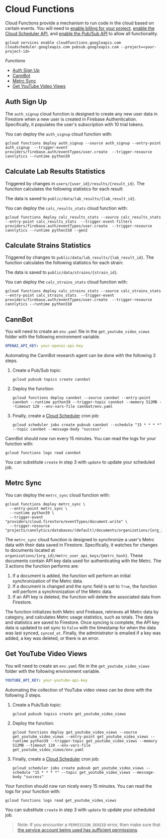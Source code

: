 # Cloud Functions

Cloud Functions provide a mechanism to run code in the cloud based on certain events. You will need to [enable billing for your project](http://console.cloud.google.com/billing/), [enable the Cloud Scheduler API](http://console.cloud.google.com/apis/library/cloudscheduler.googleapis.com), and [enable the Pub/Sub API](http://console.cloud.google.com/apis/library/pubsub.googleapis.com) to allow all functionality.

```shell
gcloud services enable cloudfunctions.googleapis.com cloudscheduler.googleapis.com pubsub.googleapis.com --project=<your-project-id>
```

*Functions*

- [Auth Sign Up](#auth-sign-up)
- [CannBot](#cannbot)
- [Metrc Sync](#metrc-sync)
- [Get YouTube Video Views](#get-youtube-video-views)

## Auth Sign Up

The `auth_signup` cloud function is designed to create any new user data in Firestore when a new user is created in Firebase Authentication. Specifically, it populates the user's subscription with 10 trial tokens.

You can deploy the `auth_signup` cloud function with:

```shell
gcloud functions deploy auth_signup --source auth_signup --entry-point auth_signup  --trigger-event providers/firebase.auth/eventTypes/user.create  --trigger-resource cannlytics --runtime python39
```

## Calculate Lab Results Statistics

Triggered by changes in `users/{user_id}/results/{result_id}`. The function calculates the following statistics for each result:

The data is saved to `public/data/lab_results/{lab_result_id}`.


You can deploy the `calc_results_stats` cloud function with:

```shell
gcloud functions deploy calc_results_stats --source calc_results_stats --entry-point calc_results_stats  --trigger-event-filters providers/firebase.auth/eventTypes/user.create  --trigger-resource cannlytics --runtime python310 --gen2
```


## Calculate Strains Statistics

Triggered by changes to `public/data/lab_results/{lab_result_id}`. The function calculates the following statistics for each strain:

The data is saved to `public/data/strains/{strain_id}`.


You can deploy the `calc_strains_stats` cloud function with:

```shell
gcloud functions deploy calc_strains_stats --source calc_strains_stats --entry-point calc_strains_stats  --trigger-event providers/firebase.auth/eventTypes/user.create  --trigger-resource cannlytics --runtime python310
```


## CannBot

You will need to create an `env.yaml` file in the `get_youtube_video_views` folder with the following environment variable.

```yaml
OPENAI_API_KEY: your-openai-api-key
```

Automating the CannBot research agent can be done with the following 3 steps.

1. Create a Pub/Sub topic:

    ```shell
    gcloud pubsub topics create cannbot
    ```

2. Deploy the function:

    ```shell
    gcloud functions deploy cannbot --source cannbot --entry-point cannbot --runtime python39 --trigger-topic cannbot --memory 512MB --timeout 120 --env-vars-file cannbot/env.yaml
    ```

3. Finally, create a [Cloud Scheduler](https://cloud.google.com/scheduler/docs/creating#gcloud) cron job:

    ```shell
    gcloud scheduler jobs create pubsub cannbot --schedule "15 * * * *" --topic cannbot --message-body "success"
    ```

CannBot should now run every 15 minutes. You can read the logs for your function with:

```shell
gcloud functions logs read cannbot
```

You can substitute `create` in step 3 with `update` to update your scheduled job.

## Metrc Sync

You can deploy the `metrc_sync` cloud function with:

```shell
gcloud functions deploy metrc_sync \
  --entry-point metrc_sync \
  --runtime python39 \
  --trigger-event "providers/cloud.firestore/eventTypes/document.write" \
  --trigger-resource "projects/cannlytics/databases/(default)/documents/organizations/{org_id}/metrc_user_api_keys/{key_id}"
```

The `metrc_sync` cloud function is designed to synchronize a user's Metrc data with their data saved in Firestore. Specifically, it watches for changes to documents located at `organizations/{org_id}/metrc_user_api_keys/{metrc_hash}`. These documents contain API key data used for authenticating with the Metrc. The 3 actions the function performs are:

1. If a document is added, the function will perform an initial synchronization of the Metrc data. 
2. If a document is changed and the sync field is set to `True`, the function will perform a synchronization of the Metrc data.
3. If an API key is deleted, the function will delete the associated data from Firestore.

The function initializes both Metrc and Firebase, retrieves all Metrc data by category, and calculates Metrc usage statistics, such as totals. The data and statistics are saved to Firestore. Once syncing is complete, the API key data is updated to set sync to `False` with the timestamp for when the data was last synced, `synced_at`. Finally, the administrator is emailed if a key was added, a key was deleted, or there is an error.


## Get YouTube Video Views

You will need to create an `env.yaml` file in the `get_youtube_video_views` folder with the following environment variable.

```yaml
YOUTUBE_API_KEY: your-youtube-api-key
```

Automating the collection of YouTube video views can be done with the following 3 steps.

1. Create a Pub/Sub topic:

    ```shell
    gcloud pubsub topics create get_youtube_video_views
    ```

2. Deploy the function:

    ```shell
    gcloud functions deploy get_youtube_video_views --source get_youtube_video_views --entry-point get_youtube_video_views --runtime python39 --trigger-topic get_youtube_video_views --memory 512MB --timeout 120 --env-vars-file get_youtube_video_views/env.yaml
    ```

3. Finally, create a [Cloud Scheduler](https://cloud.google.com/scheduler/docs/creating#gcloud) cron job:

    ```shell
    gcloud scheduler jobs create pubsub get_youtube_video_views --schedule "15 * * * *" --topic get_youtube_video_views --message-body "success"
    ```

Your function should now run nicely every 15 minutes. You can read the logs for your function with:

```shell
gcloud functions logs read get_youtube_video_views
```

You can substitute `create` in step 3 with `update` to update your scheduled job.

> Note: If you encounter a `PERMISSION_DENIED` error, then make sure that [the service account being used has sufficient permissions](https://stackoverflow.com/a/58646481/5021266).
